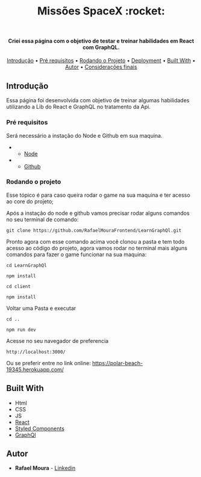 <h1 align="center">
  Missões SpaceX :rocket:
  <br>
  <br>
</h1>

<h4 align="center">Criei essa página com o objetivo de testar e treinar habilidades em React com GraphQL.</h4>


<p align="center">
  <a href="#Introdução">Introdução</a> •
  <a href="#Pré-requisitos">Pré requisitos</a> •
  <a href="#Rodando-o-projeto">Rodando o Projeto</a> •
  <a href="#Deployment">Deployment</a> •
  <a href="#Built-With">Built With</a> •
  <a href="#Autor">Autor</a> •
  <a href="#Considerações-finais">Considerações finais</a>
</p>



## Introdução

Essa página foi desenvolvida com objetivo de treinar algumas habilidades utilizando a Lib do React e GraphQL no tratamento da Api.

### Pré requisitos

Será necessário a instação do Node e Github em sua maquina.

- * [Node](https://nodejs.org/en/) 

- * [Github](https://help.github.com/en/desktop/getting-started-with-github-desktop/installing-github-desktop) 

### Rodando o projeto

Esse tópico é para caso queira rodar o game na sua maquina e ter acesso ao core do projeto;

Após a instação do node e github vamos precisar rodar alguns comandos no seu terminal de comando:

```
git clone https://github.com/RafaelMouraFrontend/LearnGraphQl.git
```

Pronto agora com esse comando acima você clonou a pasta e tem todo acesso ao código do projeto, agora vamos rodar no terminal mais alguns comandos para fazer o game funcionar na sua maquina:
```
cd LearnGraphQl
```
```
npm install
```
```
cd client
```
```
npm install
```
Voltar uma Pasta e executar

```
cd ..
```
```
npm run dev
```

Acesse no seu navegador de preferencia
```
http://localhost:3000/
```

Ou se preferir entre no link online:
https://polar-beach-19345.herokuapp.com/

## Built With
* Html
* CSS
* JS
* [React](hhttps://reactjs.org/) 
* [Styled Components](https://www.styled-components.com/) 
* [GraphQl](https://graphql.org/) 


## Autor

* **Rafael Moura** - [Linkedin](https://www.linkedin.com/in/rafaelmouradev/)
